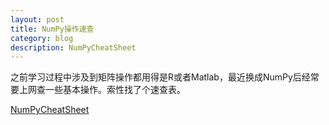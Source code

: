```yaml
---
layout: post
title: NumPy操作速查
category: blog
description: NumPyCheatSheet
---
```


之前学习过程中涉及到矩阵操作都用得是R或者Matlab，最近换成NumPy后经常要上网查一些基本操作。索性找了个速查表。

[NumPyCheatSheet](/docs/NumPyCheatSheet.pdf)